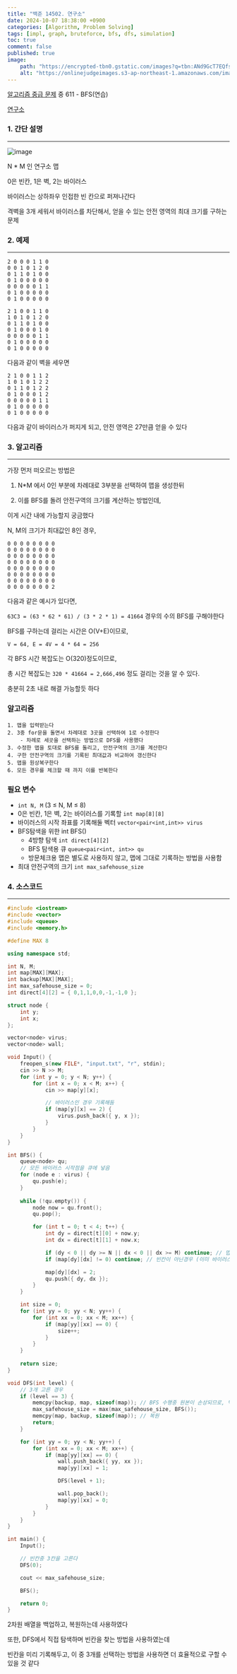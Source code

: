 ```yaml
---
title: "백준 14502. 연구소"
date: 2024-10-07 18:38:00 +0900
categories: [Algorithm, Problem Solving]  
tags: [impl, graph, bruteforce, bfs, dfs, simulation]    
toc: true
comment: false
published: true
image:
    path: "https://encrypted-tbn0.gstatic.com/images?q=tbn:ANd9GcT7EQfsImjajTmm59akWXaCCLZR3vnhGNZgmg&s"
    alt: "https://onlinejudgeimages.s3-ap-northeast-1.amazonaws.com/images/boj-og.png"
---
```


[알고리즘 중급 문제](https://jinhg0214.github.io/posts/problems2/) 중 611 - BFS(연습)

[연구소](https://www.acmicpc.net/problem/14502)

### 1. 간단 설명
---

![image](https://github.com/user-attachments/assets/0241f91e-f87c-48f1-85c9-f49c8dd37a4d)

N * M 인 연구소 맵

0은 빈칸, 1은 벽, 2는 바이러스

바이러스는 상하좌우 인접한 빈 칸으로 퍼져나간다

격벽을 3개 세워서 바이러스를 차단해서, 얻을 수 있는 안전 영역의 최대 크기를 구하는 문제

### 2. 예제
---

```
2 0 0 0 1 1 0
0 0 1 0 1 2 0
0 1 1 0 1 0 0
0 1 0 0 0 0 0
0 0 0 0 0 1 1
0 1 0 0 0 0 0
0 1 0 0 0 0 0
```

```
2 1 0 0 1 1 0
1 0 1 0 1 2 0
0 1 1 0 1 0 0
0 1 0 0 0 1 0
0 0 0 0 0 1 1
0 1 0 0 0 0 0
0 1 0 0 0 0 0
```
다음과 같이 벽을 세우면

```
2 1 0 0 1 1 2
1 0 1 0 1 2 2
0 1 1 0 1 2 2
0 1 0 0 0 1 2
0 0 0 0 0 1 1
0 1 0 0 0 0 0
0 1 0 0 0 0 0
```
다음과 같이 바이러스가 퍼지게 되고, 안전 영역은 27만큼 얻을 수 있다

### 3. 알고리즘
---

가장 먼저 떠오르는 방법은

1. N*M 에서 0인 부분에 차례대로 3부분을 선택하여 맵을 생성한뒤

2. 이를 BFS를 돌려 안전구역의 크기를 계산하는 방법인데, 

이게 시간 내에 가능할지 궁금했다

N, M의 크기가 최대값인 8인 경우,

```
0 0 0 0 0 0 0 0 
0 0 0 0 0 0 0 0
0 0 0 0 0 0 0 0
0 0 0 0 0 0 0 0
0 0 0 0 0 0 0 0
0 0 0 0 0 0 0 0
0 0 0 0 0 0 0 0
0 0 0 0 0 0 0 2
```
다음과 같은 예시가 있다면, 

`63C3 = (63 * 62 * 61) / (3 * 2 * 1) = 41664` 경우의 수의 BFS를 구해야한다

BFS를 구하는데 걸리는 시간은 O(V+E)이므로, 

`V = 64, E = 4V = 4 * 64 = 256`

각 BFS 시간 복잡도는 O(320)정도이므로, 

총 시간 복잡도는 `320 * 41664 = 2,666,496` 정도 걸리는 것을 알 수 있다. 

충분히 2초 내로 해결 가능할듯 하다

### 알고리즘

```
1. 맵을 입력받는다
2. 3중 for문을 돌면서 차례대로 3곳을 선택하여 1로 수정한다
	- 차례로 세곳을 선택하는 방법으로 DFS를 사용했다
3. 수정한 맵을 토대로 BFS를 돌리고, 안전구역의 크기를 계산한다
4. 구한 안전구역의 크기를 기록된 최대값과 비교하여 갱신한다
5. 맵을 원상복구한다
6. 모든 경우를 체크할 때 까지 이를 반복한다
```

### 필요 변수

- `int N, M` (3 ≤ N, M ≤ 8)
- 0은 빈칸, 1은 벽, 2는 바이러스를 기록할 `int map[8][8]`
- 바이러스의 시작 좌표를 기록해둘 벡터 `vector<pair<int,int>> virus`
- BFS탐색을 위한 int BFS() 
	- 4방향 탐색 `int direct[4][2]`
	- BFS 탐색용 큐 `queue<pair<int, int>> qu`
	- 방문체크용 맵은 별도로 사용하지 않고, 맵에 그대로 기록하는 방법을 사용함
- 최대 안전구역의 크기 `int max_safehouse_size`

### 4. 소스코드
---

```cpp
#include <iostream>
#include <vector>
#include <queue>
#include <memory.h>

#define MAX 8

using namespace std;

int N, M;
int map[MAX][MAX];
int backup[MAX][MAX];
int max_safehouse_size = 0;
int direct[4][2] = { 0,1,1,0,0,-1,-1,0 };

struct node {
	int y;
	int x;
};

vector<node> virus;
vector<node> wall;

void Input() {
	freopen_s(new FILE*, "input.txt", "r", stdin);
	cin >> N >> M;
	for (int y = 0; y < N; y++) {
		for (int x = 0; x < M; x++) {
			cin >> map[y][x];

			// 바이러스인 경우 기록해둠
			if (map[y][x] == 2) {
				virus.push_back({ y, x });
			}
		}
	}
}

int BFS() {
	queue<node> qu;
	// 모든 바이러스 시작점을 큐에 넣음
	for (node e : virus) {
		qu.push(e);
	}
	
	while (!qu.empty()) {
		node now = qu.front();
		qu.pop();

		for (int t = 0; t < 4; t++) {
			int dy = direct[t][0] + now.y;
			int dx = direct[t][1] + now.x;

			if (dy < 0 || dy >= N || dx < 0 || dx >= M) continue; // 맵 밖으로 벗어난 경우
			if (map[dy][dx] != 0) continue; // 빈칸이 아닌경우 (이미 바이러스가 있거나, 벽)

			map[dy][dx] = 2;
			qu.push({ dy, dx });
		}
	}

	int size = 0;
	for (int yy = 0; yy < N; yy++) {
		for (int xx = 0; xx < M; xx++) {
			if (map[yy][xx] == 0) {
				size++;
			}
		}
	}
	
	return size;
}

void DFS(int level) {
	// 3개 고른 경우
	if (level == 3) {
		memcpy(backup, map, sizeof(map)); // BFS 수행중 원본이 손상되므로, 백업해둠
		max_safehouse_size = max(max_safehouse_size, BFS());
		memcpy(map, backup, sizeof(map)); // 복원
		return;
	}

	for (int yy = 0; yy < N; yy++) {
		for (int xx = 0; xx < M; xx++) {
			if (map[yy][xx] == 0) {
				wall.push_back({ yy, xx });
				map[yy][xx] = 1;

				DFS(level + 1);

				wall.pop_back();
				map[yy][xx] = 0;
			}
		}
	}
}

int main() {
	Input();

	// 빈칸중 3칸을 고른다 
	DFS(0);

	cout << max_safehouse_size;

	BFS();

	return 0;
}
```

2차원 배열을 백업하고, 복원하는데 사용하였다

또한, DFS에서 직접 탐색하며 빈칸을 찾는 방법을 사용하였는데

빈칸을 미리 기록해두고, 이 중 3개를 선택하는 방법을 사용하면 더 효율적으로 구할 수 있을 것 같다